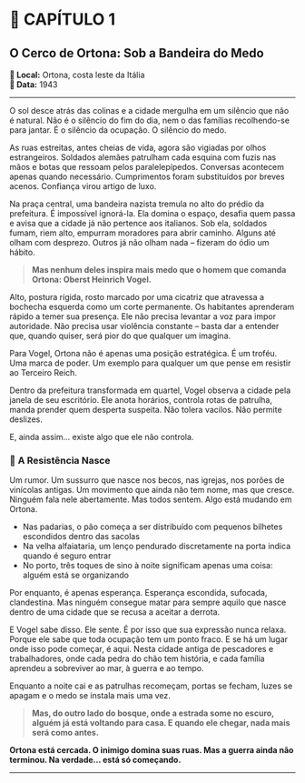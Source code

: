 # 📖 **CAPÍTULO 1** 
## O Cerco de Ortona: Sob a Bandeira do Medo

**📍 Local:** Ortona, costa leste da Itália  
**📅 Data:** 1943

---

O sol desce atrás das colinas e a cidade mergulha em um silêncio que não é natural. Não é o silêncio do fim do dia, nem o das famílias recolhendo-se para jantar. É o silêncio da ocupação. O silêncio do medo.

As ruas estreitas, antes cheias de vida, agora são vigiadas por olhos estrangeiros. Soldados alemães patrulham cada esquina com fuzis nas mãos e botas que ressoam pelos paralelepípedos. Conversas acontecem apenas quando necessário. Cumprimentos foram substituídos por breves acenos. Confiança virou artigo de luxo.

Na praça central, uma bandeira nazista tremula no alto do prédio da prefeitura. É impossível ignorá-la. Ela domina o espaço, desafia quem passa e avisa que a cidade já não pertence aos italianos. Sob ela, soldados fumam, riem alto, empurram moradores para abrir caminho. Alguns até olham com desprezo. Outros já não olham nada – fizeram do ódio um hábito.

> **Mas nenhum deles inspira mais medo que o homem que comanda Ortona: Oberst Heinrich Vogel.**

Alto, postura rígida, rosto marcado por uma cicatriz que atravessa a bochecha esquerda como um corte permanente. Os habitantes aprenderam rápido a temer sua presença. Ele não precisa levantar a voz para impor autoridade. Não precisa usar violência constante – basta dar a entender que, quando quiser, será pior do que qualquer um imagina.

Para Vogel, Ortona não é apenas uma posição estratégica. É um troféu. Uma marca de poder. Um exemplo para qualquer um que pense em resistir ao Terceiro Reich.

Dentro da prefeitura transformada em quartel, Vogel observa a cidade pela janela de seu escritório. Ele anota horários, controla rotas de patrulha, manda prender quem desperta suspeita. Não tolera vacilos. Não permite deslizes.

E, ainda assim… existe algo que ele não controla.

### 🌱 **A Resistência Nasce**

Um rumor. Um sussurro que nasce nos becos, nas igrejas, nos porões de vinícolas antigas. Um movimento que ainda não tem nome, mas que cresce. Ninguém fala nele abertamente. Mas todos sentem. Algo está mudando em Ortona.

- Nas padarias, o pão começa a ser distribuído com pequenos bilhetes escondidos dentro das sacolas
- Na velha alfaiataria, um lenço pendurado discretamente na porta indica quando é seguro entrar
- No porto, três toques de sino à noite significam apenas uma coisa: alguém está se organizando

Por enquanto, é apenas esperança. Esperança escondida, sufocada, clandestina. Mas ninguém consegue matar para sempre aquilo que nasce dentro de uma cidade que se recusa a aceitar a derrota.

E Vogel sabe disso. Ele sente. É por isso que sua expressão nunca relaxa. Porque ele sabe que toda ocupação tem um ponto fraco. E se há um lugar onde isso pode começar, é aqui. Nesta cidade antiga de pescadores e trabalhadores, onde cada pedra do chão tem história, e cada família aprendeu a sobreviver ao mar, à guerra e ao tempo.

Enquanto a noite cai e as patrulhas recomeçam, portas se fecham, luzes se apagam e o medo se instala mais uma vez.

> **Mas, do outro lado do bosque, onde a estrada some no escuro, alguém já está voltando para casa. E quando ele chegar, nada mais será como antes.**

**Ortona está cercada. O inimigo domina suas ruas. Mas a guerra ainda não terminou. Na verdade… está só começando.**

---

